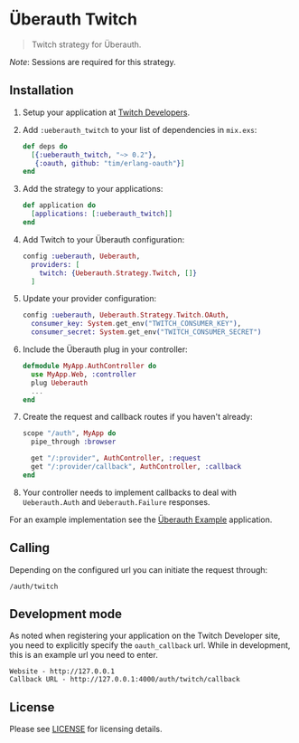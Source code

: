 # Überauth Twitch

> Twitch strategy for Überauth.

_Note_: Sessions are required for this strategy.

## Installation

1. Setup your application at [Twitch Developers](https://dev.twitch.com/).

1. Add `:ueberauth_twitch` to your list of dependencies in `mix.exs`:

    ```elixir
    def deps do
      [{:ueberauth_twitch, "~> 0.2"},
       {:oauth, github: "tim/erlang-oauth"}]
    end
    ```

1. Add the strategy to your applications:

    ```elixir
    def application do
      [applications: [:ueberauth_twitch]]
    end
    ```

1. Add Twitch to your Überauth configuration:

    ```elixir
    config :ueberauth, Ueberauth,
      providers: [
        twitch: {Ueberauth.Strategy.Twitch, []}
      ]
    ```

1.  Update your provider configuration:

    ```elixir
    config :ueberauth, Ueberauth.Strategy.Twitch.OAuth,
      consumer_key: System.get_env("TWITCH_CONSUMER_KEY"),
      consumer_secret: System.get_env("TWITCH_CONSUMER_SECRET")
    ```

1.  Include the Überauth plug in your controller:

    ```elixir
    defmodule MyApp.AuthController do
      use MyApp.Web, :controller
      plug Ueberauth
      ...
    end
    ```

1.  Create the request and callback routes if you haven't already:

    ```elixir
    scope "/auth", MyApp do
      pipe_through :browser

      get "/:provider", AuthController, :request
      get "/:provider/callback", AuthController, :callback
    end
    ```

1. Your controller needs to implement callbacks to deal with `Ueberauth.Auth` and `Ueberauth.Failure` responses.

For an example implementation see the [Überauth Example](https://github.com/ueberauth/ueberauth_example) application.

## Calling

Depending on the configured url you can initiate the request through:

    /auth/twitch

## Development mode

As noted when registering your application on the Twitch Developer site, you need to explicitly specify the `oauth_callback` url.  While in development, this is an example url you need to enter.

    Website - http://127.0.0.1
    Callback URL - http://127.0.0.1:4000/auth/twitch/callback

## License

Please see [LICENSE](https://github.com/ueberauth/ueberauth_twitch/blob/master/LICENSE) for licensing details.
